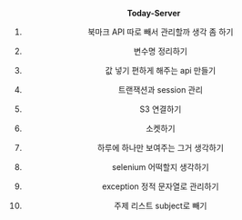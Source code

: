 <div align="center">

**Today-Server**



1. 북마크 API 따로 빼서 관리할까 생각 좀 하기

2. 변수명 정리하기
3. 값 넣기 편하게 해주는 api 만들기
4. 트랜잭션과 session 관리

6. S3 연결하기
7. 소켓하기
8. 하루에 하나만 보여주는 그거 생각하기
9. selenium 어떡할지 생각하기
10. exception  정적 문자열로 관리하기
11. 주제 리스트 subject로 빼기

</div>